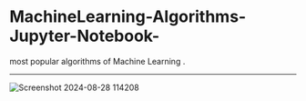 # MachineLearning-Algorithms-Jupyter-Notebook-

most popular algorithms of  Machine Learning .
-------------------------------------------- -
![Screenshot 2024-08-28 114208](https://github.com/user-attachments/assets/0d43d380-e3f6-4426-9994-9aa048be93d7 )
